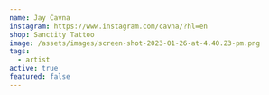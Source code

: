 ```yaml
---
name: Jay Cavna
instagram: https://www.instagram.com/cavna/?hl=en
shop: Sanctity Tattoo
image: /assets/images/screen-shot-2023-01-26-at-4.40.23-pm.png
tags:
  - artist
active: true
featured: false
---
```

